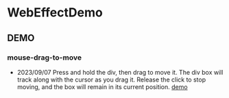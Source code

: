 # WebEffectDemo

## DEMO

### mouse-drag-to-move

-   2023/09/07 Press and hold the div, then drag to move it. The div box will track along with the cursor as you drag it. Release the click to stop moving, and the box will remain in its current position. [demo](https://htmlpreview.github.io/?https://github.com/martinniee/webEffectDemo/blob/main/01-mouse-drag-and-move/index.html)
